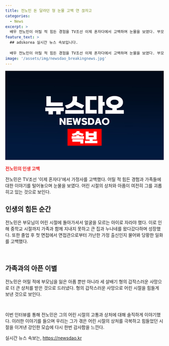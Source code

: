 ```yaml
---
title: 전노민 돈 달라던 형 눈물 고백 연 끊자고
categories:
  - News
excerpt: >
  배우 전노민이 어릴 적 힘든 경험을 TV조선 이제 혼자다에서 고백하며 눈물을 보였다. 부모의 일찍 떠남으로 어려움을 겪은 그는 고아로 오해받는 등 힘든 시간을 보냈고, 형의 갑작스러운 죽음 역시 큰 상처였다고 전했다. 특히, 친구 아버지가 찍은 초등학교 졸업식 사진에 아무도 오지 않아 서운했던 기억을 공유하기도 했다. 그는 지난 힘든 경험들로 가득 찼던 과거를 이야기했다.
feature_text: >
  ## adskorea 실시간 뉴스 속보입니다.

  배우 전노민이 어릴 적 힘든 경험을 TV조선 이제 혼자다에서 고백하며 눈물을 보였다. 부모의 일찍 떠남으로 어려움을 겪은 그는 고아로 오해받는 등 힘든 시간을 보냈고, 형의 갑작스러운 죽음 역시 큰 상처였다고 전했다. 특히, 친구 아버지가 찍은 초등학교 졸업식 사진에 아무도 오지 않아 서운했던 기억을 공유하기도 했다. 그는 지난 힘든 경험들로 가득 찼던 과거를 이야기했다.
image: '/assets/img/newsdao_breakingnews.jpg'
---
```


<p><img src="/assets/img/newsdao_breakingnews.jpg" alt="adskorea 속보" /></p>

<p><b><span style="color: #ee2323;">전노민의 인생 고백</span></b></p>

<p>전노민은 TV조선 '이제 혼자다'에서 가정사를 고백했다. 어릴 적 힘든 경험과 가족들에 대한 이야기를 털어놓으며 눈물을 보였다. 어린 시절의 상처와 아픔이 여전히 그를 괴롭히고 있는 것으로 보인다.</p>

<h2 data-ke-size="size26">인생의 힘든 순간</h2>

<p>전노민은 부모님이 어린 시절에 돌아가셔서 얼굴을 모르는 아이로 자라야 했다. 이로 인해 중학교 시절까지 가족과 함께 지내지 못하고 큰 집과 누나네를 왔다갔다하며 성장했다. 또한 졸업 후 첫 면접에서 면접관으로부터 가난한 가정 출신인지 물어봐 당황한 일화를 고백했다.</p>

<p data-ke-size="size16">&nbsp;</p>

<h2 data-ke-size="size26">가족과의 아픈 이별</h2>

<p>전노민은 어릴 적에 부모님을 잃은 아픔 뿐만 아니라 세 살배기 형의 갑작스러운 사망으로 더 큰 상처를 받은 것으로 드러냈다. 형의 갑작스러운 사망으로 어린 시절을 힘들게 보낸 것으로 보인다.</p>

<p data-ke-size="size16">&nbsp;</p>

<p>이번 인터뷰를 통해 전노민은 그의 어린 시절의 고통과 상처에 대해 솔직하게 이야기했다. 이러한 이야기를 들으며 우리는 그가 겪은 어린 시절의 상처를 극복하고 힘들었던 시절을 이겨낸 강인한 모습에 다시 한번 감사함을 느낀다.</p>
실시간 뉴스 속보는, <a href="https://newsdao.kr" rel="dofollow">https://newsdao.kr</a>


